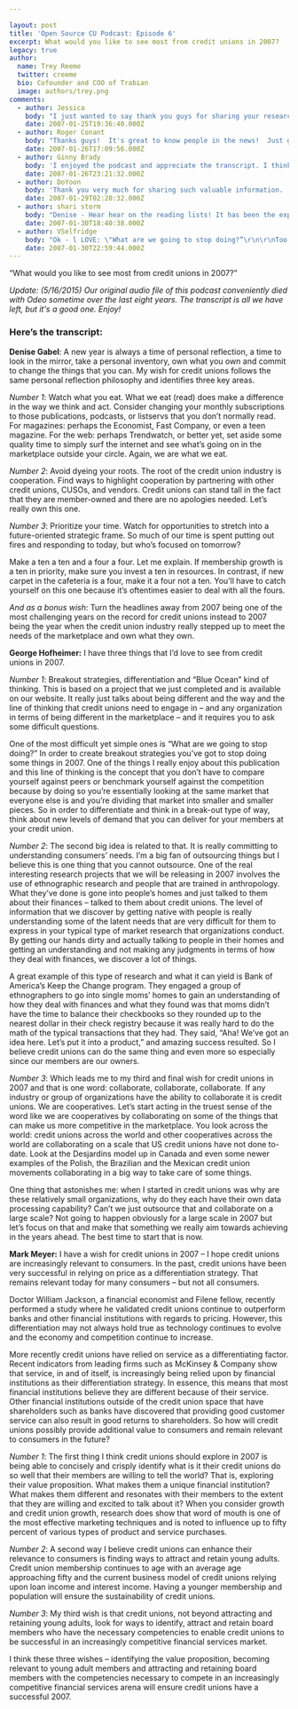 ```yaml
---

layout: post
title: 'Open Source CU Podcast: Episode 6'
excerpt: What would you like to see most from credit unions in 2007?
legacy: true
author:
  name: Trey Reeme
  twitter: creeme
  bio: Cofounder and COO of Trabian
  image: authors/trey.png
comments:
  - author: Jessica
    body: "I just wanted to say thank you guys for sharing your research. Very good information in here. \r\n\r\nAlso, to the staff at Open Source, thank you for adding the transcripts to the podcasts. It makes it easier for me to get the information without disturbing my co-workers. :)"
    date: 2007-01-25T19:36:40.000Z
  - author: Roger Conant
    body: "Thanks guys!  It's great to know people in the news!  Just got the email promoting your upcoming session on \"social media\" at the CUES gig in Tucson.  Congrats"
    date: 2007-01-26T17:09:56.000Z
  - author: Ginny Brady
    body: 'I enjoyed the podcast and appreciate the transcript. I think that Mark Meyer is right on target with his comments. UFirst FCU has made identifying our value proposition and retaining and attracting competent board members priorities for the coming year. '
    date: 2007-01-26T23:21:32.000Z
  - author: DoYoon
    body: 'Thank you very much for sharing such valuable information.  '
    date: 2007-01-29T02:20:32.000Z
  - author: shari storm
    body: "Denise - Hear hear on the reading lists! It has been the expectation for our executive team to read the Wall Street Journal and the industry rags every morning. Last year, I staged my own personal mutiny and said \"enough!\" \r\n\r\nI learned about blogs in 2004 through my parenting magazine.  I've developed my basic philosophy on credit cards through what I have read in the Economist and Fast Company just provided me with our latest marketing campaign.\r\n\r\nThere are a lot of great ideas outside of our industry. I can't agree with you more that we need to suppliment our diet with non-credit union creativity.   "
    date: 2007-01-30T18:40:38.000Z
  - author: VSelfridge
    body: "Ok - l LOVE: \"What are we going to stop doing?”\r\n\r\nToo many times I think we just look for the new and assume we'll find a way to get that done... But are we taking a good hard look at what we're doing today, and how it is working for us, while we add things?\r\n\r\nGood reminder... Thanks! \r\n"
    date: 2007-01-30T22:59:44.000Z
---
```


<p>&#8220;What would you like to see most from credit unions in 2007?&#8221;</p>
<p><em>Update: (5/16/2015) Our original audio file of this podcast conveniently died with Odeo sometime over the last eight years. The transcript is all we have left, but it's a good one. Enjoy!</em></p>
<h3>Here&#8217;s the transcript:</h3>
<p><strong>Denise Gabel</strong>:  A new year is always a time of personal reflection, a time to look in the mirror, take a personal inventory, own what you own and commit to change the things that you can.  My wish for credit unions follows the same personal reflection philosophy and identifies three key areas.</p>
<p><em>Number 1</em>:  Watch what you eat.  What we eat (read) does make a difference in the way we think and act. Consider changing your monthly subscriptions to those publications, podcasts, or listservs that you don&#8217;t normally read.  For magazines: perhaps the Economist, Fast Company, or even a teen magazine.  For the web: perhaps Trendwatch, or better yet, set aside some quality time to simply surf the internet and see what&#8217;s going on in the marketplace outside your circle.  Again, we are what we eat.</p>
<p><em>Number 2</em>:  Avoid dyeing your roots.  The root of the credit union industry is cooperation.  Find ways to highlight cooperation by partnering with other credit unions, CUSOs, and vendors.  Credit unions can stand tall in the fact that they are member-owned and there are no apologies needed.  Let&#8217;s really own this one.</p>
<p><em>Number 3</em>:  Prioritize your time.  Watch for opportunities to stretch into a future-oriented strategic frame.  So much of our time is spent putting out fires and responding to today, but who&#8217;s focused on tomorrow?</p>
<p>Make a ten a ten and a four a four.  Let me explain.  If membership growth is a ten in priority, make sure you invest a ten in resources.  In contrast, if new carpet in the cafeteria is a four, make it a four not a ten. You&#8217;ll have to catch yourself on this one because it&#8217;s oftentimes easier to deal with all the fours.</p>
<p><em>And as a bonus wish</em>: Turn the headlines away from 2007 being one of the most challenging years on the record for credit unions instead to 2007 being the year when the credit union industry really stepped up to meet the needs of the marketplace and own what they own.</p>
<p><strong>George Hofheimer:</strong> I have three things that I&#8217;d love to see from credit unions in 2007.</p>
<p><em>Number 1</em>: Breakout strategies, differentiation and &#8220;Blue Ocean&#8221; kind of thinking.  This is based on a project that we just completed and is available on our website.  It really just talks about being different and the way and the line of thinking that credit unions need to engage in &#8211; and any organization in terms of being different in the marketplace &#8211; and it requires you to ask some difficult questions.</p>
<p>One of the most difficult yet simple ones is &#8220;What are we going to stop doing?&#8221;  In order to create breakout strategies you&#8217;ve got to stop doing some things in 2007.  One of the things I really enjoy about this publication and this line of thinking is the concept that you don&#8217;t have to compare yourself against peers or benchmark yourself against the competition because by doing so you&#8217;re essentially looking at the same market that everyone else is and you&#8217;re dividing that market into smaller and smaller pieces.  So in order to differentiate and think in a break-out type of way, think about new levels of demand that you can deliver for your members at your credit union.</p>
<p><em>Number 2</em>: The second big idea is related to that. It is really committing to understanding consumers&#8217; needs.  I&#8217;m a big fan of outsourcing things but I believe this is one thing that you cannot outsource.  One of the real interesting research projects that we will be releasing in 2007 involves the use of ethnographic research and people that are trained in anthropology.  What they&#8217;ve done is gone into people&#8217;s homes and just talked to them about their finances &#8211; talked to them about credit unions.  The level of information that we discover by getting native with people is really understanding some of the latent needs that are very difficult for them to express in your typical type of market research that organizations conduct.  By getting our hands dirty and actually talking to people in their homes and getting an understanding and not making any judgments in terms of how they deal with finances, we discover a lot of things.</p>
<p>A great example of this type of research and what it can yield is Bank of America&#8217;s Keep the Change program.  They engaged a group of ethnographers to go into single moms&#8217; homes to gain an understanding of how they deal with finances and what they found was that moms didn&#8217;t have the time to balance their checkbooks so they rounded up to the nearest dollar in their check registry because it was really hard to do the math of the typical transactions that they had.  They said, &#8220;Aha! We&#8217;ve got an idea here.  Let&#8217;s put it into a product,&#8221; and amazing success resulted.  So I believe credit unions can do the same thing and even more so especially since our members are our owners.</p>
<p><em>Number 3</em>: Which leads me to my third and final wish for credit unions in 2007 and that is one word: collaborate, collaborate, collaborate.  If any industry or group of organizations have the ability to collaborate it is credit unions.  We are cooperatives.  Let&#8217;s start acting in the truest sense of the word like we are cooperatives by collaborating on some of the things that can make us more competitive in the marketplace. You look across the world: credit unions across the world and other cooperatives across the world are collaborating on a scale that US credit unions have not done to-date.  Look at the Desjardins model up in Canada and even some newer examples of the Polish, the Brazilian and the Mexican credit union movements collaborating in a big way to take care of some things.</p>
<p>One thing that astonishes me:  when I started in credit unions was why are these relatively small organizations, why do they each have their own data processing capability?  Can&#8217;t we just outsource that and collaborate on a large scale?  Not going to happen obviously for a large scale in 2007 but let&#8217;s focus on that and make that something we really aim towards achieving in the years ahead.  The best time to start that is now.</p>
<p><strong>Mark Meyer:</strong> I have a wish for credit unions in 2007 &#8211; I hope credit unions are increasingly relevant to consumers.  In the past, credit unions have been very successful in relying on price as a differentiation strategy.  That remains relevant today for many consumers &#8211; but not all consumers.</p>
<p>Doctor William Jackson, a financial economist and Filene fellow, recently performed a study where he validated credit unions continue to outperform banks and other financial institutions with regards to pricing.  However, this differentiation may not always hold true as technology continues to evolve and the economy and competition continue to increase.</p>
<p>More recently credit unions have relied on service as a differentiating factor.  Recent indicators from leading firms such as McKinsey &#38; Company show that service, in and of itself, is increasingly being relied upon by financial institutions as their differentiation strategy.  In essence, this means that most financial institutions believe they are different because of their service.  Other financial institutions outside of the credit union space that have shareholders such as banks have discovered that providing good customer service can also result in good returns to shareholders.  So how will credit unions possibly provide additional value to consumers and remain relevant to consumers in the future?</p>
<p><em>Number 1</em>: The first thing I think credit unions should explore in 2007 is being able to concisely and crisply identify what is it their credit unions do so well that their members are willing to tell the world?  That is, exploring their value proposition.  What makes them a unique financial institution?  What makes them different and resonates with their members to the extent that they are willing and excited to talk about it? When you consider growth and credit union growth, research does show that word of mouth is one of the most effective marketing techniques and is noted to influence up to fifty percent of various types of product and service purchases.</p>
<p><em>Number 2</em>: A second way I believe credit unions can enhance their relevance to consumers is finding ways to attract and retain young adults.  Credit union membership continues to age with an average age approaching fifty and the current business model of credit unions relying upon loan income and interest income.  Having a younger membership and population will ensure the sustainability of credit unions.</p>
<p><em>Number 3</em>: My third wish is that credit unions, not beyond attracting and retaining young adults, look for ways to identify, attract and retain board members who have the necessary competencies to enable credit unions to be successful in an increasingly competitive financial services market.</p>
<p>I think these three wishes &#8211; identifying the value proposition, becoming relevant to young adult members and attracting and retaining board members with the competencies necessary to compete in an increasingly competitive financial services arena will ensure credit unions have a successful 2007.</p>
